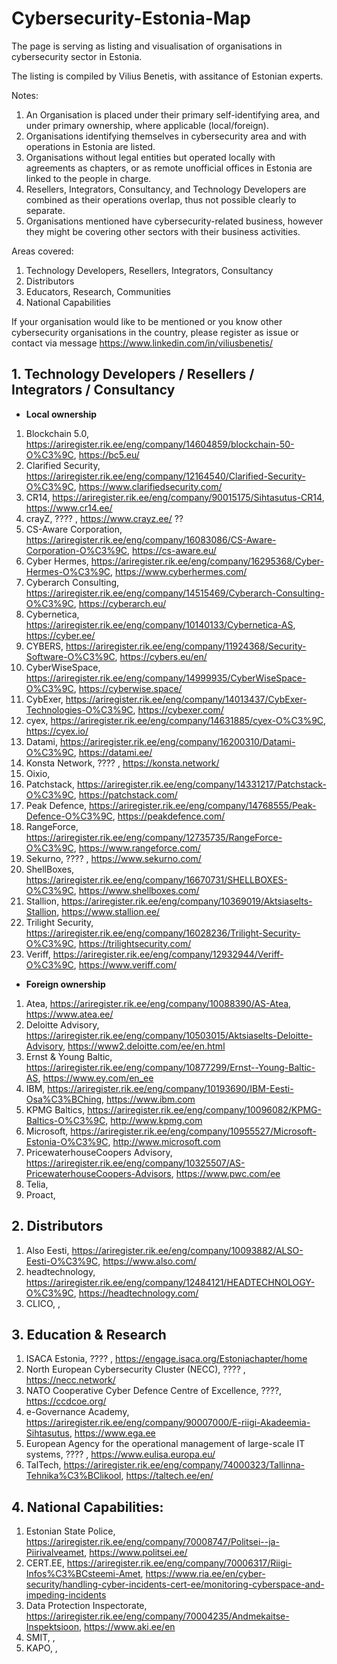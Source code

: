 # Cybersecurity-Estonia-Map
The page is serving as listing and visualisation of organisations in cybersecurity sector in Estonia.

The listing is compiled by Vilius Benetis, with assitance of Estonian experts.

Notes:
1. An Organisation is placed under their primary self-identifying area, and under primary ownership, where applicable (local/foreign).
2. Organisations identifying themselves in cybersecurity area and with operations in Estonia are listed.
3. Organisations without legal entities but operated locally with agreements as chapters, or as remote unofficial offices in Estonia are linked to the people in charge.
4. Resellers, Integrators, Consultancy, and Technology Developers are combined as their operations overlap, thus not possible clearly to separate.
5. Organisations mentioned have cybersecurity-related business, however they might be covering other sectors with their business activities.

Areas covered:
1. Technology Developers, Resellers, Integrators, Consultancy
2. Distributors
3. Educators, Research, Communities
4. National Capabilities

If your organisation would like to be mentioned or you know other cybersecurity organisations in the country, please register as issue or contact via message https://www.linkedin.com/in/viliusbenetis/

##	1. Technology Developers / Resellers / Integrators / Consultancy

*	**Local ownership**
1. Blockchain 5.0, https://ariregister.rik.ee/eng/company/14604859/blockchain-50-O%C3%9C, https://bc5.eu/
2. Clarified Security, https://ariregister.rik.ee/eng/company/12164540/Clarified-Security-O%C3%9C, https://www.clarifiedsecurity.com/ 
3. CR14, https://ariregister.rik.ee/eng/company/90015175/Sihtasutus-CR14, https://www.cr14.ee/
4. crayZ, ???? , https://www.crayz.ee/ ??
5. CS-Aware Corporation, https://ariregister.rik.ee/eng/company/16083086/CS-Aware-Corporation-O%C3%9C, https://cs-aware.eu/ 
6. Cyber Hermes, https://ariregister.rik.ee/eng/company/16295368/Cyber-Hermes-O%C3%9C, https://www.cyberhermes.com/
7. Cyberarch Consulting, https://ariregister.rik.ee/eng/company/14515469/Cyberarch-Consulting-O%C3%9C, https://cyberarch.eu/
8. Cybernetica, https://ariregister.rik.ee/eng/company/10140133/Cybernetica-AS, https://cyber.ee/
9. CYBERS, https://ariregister.rik.ee/eng/company/11924368/Security-Software-O%C3%9C, https://cybers.eu/en/
10. CyberWiseSpace, https://ariregister.rik.ee/eng/company/14999935/CyberWiseSpace-O%C3%9C, https://cyberwise.space/
11. CybExer, https://ariregister.rik.ee/eng/company/14013437/CybExer-Technologies-O%C3%9C, https://cybexer.com/
12. cyex, https://ariregister.rik.ee/eng/company/14631885/cyex-O%C3%9C, https://cyex.io/
13. Datami, https://ariregister.rik.ee/eng/company/16200310/Datami-O%C3%9C, https://datami.ee/
14. Konsta Network,  ???? , https://konsta.network/
15. Oixio, 
16. Patchstack, https://ariregister.rik.ee/eng/company/14331217/Patchstack-O%C3%9C, https://patchstack.com/
17. Peak Defence, https://ariregister.rik.ee/eng/company/14768555/Peak-Defence-O%C3%9C, https://peakdefence.com/
18. RangeForce, https://ariregister.rik.ee/eng/company/12735735/RangeForce-O%C3%9C, https://www.rangeforce.com/
19. Sekurno, ???? , https://www.sekurno.com/
20. ShellBoxes, https://ariregister.rik.ee/eng/company/16670731/SHELLBOXES-O%C3%9C, https://www.shellboxes.com/
21. Stallion, https://ariregister.rik.ee/eng/company/10369019/Aktsiaselts-Stallion, https://www.stallion.ee/
22. Trilight Security, https://ariregister.rik.ee/eng/company/16028236/Trilight-Security-O%C3%9C, https://trilightsecurity.com/
23. Veriff, https://ariregister.rik.ee/eng/company/12932944/Veriff-O%C3%9C, https://www.veriff.com/

*	**Foreign ownership**
1. Atea, https://ariregister.rik.ee/eng/company/10088390/AS-Atea, https://www.atea.ee/
2. Deloitte Advisory, https://ariregister.rik.ee/eng/company/10503015/Aktsiaselts-Deloitte-Advisory, https://www2.deloitte.com/ee/en.html
3. Ernst & Young Baltic, https://ariregister.rik.ee/eng/company/10877299/Ernst--Young-Baltic-AS, https://www.ey.com/en_ee
4. IBM, https://ariregister.rik.ee/eng/company/10193690/IBM-Eesti-Osa%C3%BChing, https://www.ibm.com
5. KPMG Baltics, https://ariregister.rik.ee/eng/company/10096082/KPMG-Baltics-O%C3%9C, http://www.kpmg.com
6. Microsoft, https://ariregister.rik.ee/eng/company/10955527/Microsoft-Estonia-O%C3%9C, http://www.microsoft.com
7. PricewaterhouseCoopers Advisory, https://ariregister.rik.ee/eng/company/10325507/AS-PricewaterhouseCoopers-Advisors, https://www.pwc.com/ee
8. Telia,
9. Proact, 


## 2.	Distributors
1. Also Eesti, https://ariregister.rik.ee/eng/company/10093882/ALSO-Eesti-O%C3%9C, https://www.also.com/
2. headtechnology, https://ariregister.rik.ee/eng/company/12484121/HEADTECHNOLOGY-O%C3%9C, https://headtechnology.com/
3. CLICO, ,


## 3.	Education & Research
1. ISACA Estonia, ???? , https://engage.isaca.org/Estoniachapter/home
2. North European Cybersecurity Cluster (NECC), ???? , https://necc.network/
3. NATO Cooperative Cyber Defence Centre of Excellence, ????, https://ccdcoe.org/
4. e-Governance Academy, https://ariregister.rik.ee/eng/company/90007000/E-riigi-Akadeemia-Sihtasutus, https://www.ega.ee
5. European Agency for the operational management of large-scale IT systems, ???? , https://www.eulisa.europa.eu/
6. TalTech, https://ariregister.rik.ee/eng/company/74000323/Tallinna-Tehnika%C3%BClikool, https://taltech.ee/en/

## 4.	National Capabilities:
1. Estonian State Police, https://ariregister.rik.ee/eng/company/70008747/Politsei--ja-Piirivalveamet, https://www.politsei.ee/
2. CERT.EE, https://ariregister.rik.ee/eng/company/70006317/Riigi-Infos%C3%BCsteemi-Amet, https://www.ria.ee/en/cyber-security/handling-cyber-incidents-cert-ee/monitoring-cyberspace-and-impeding-incidents
3. Data Protection Inspectorate, https://ariregister.rik.ee/eng/company/70004235/Andmekaitse-Inspektsioon, https://www.aki.ee/en
4. SMIT, , 
5. KAPO, ,

